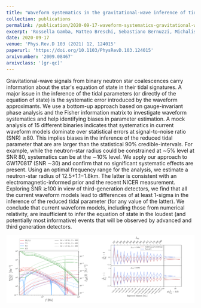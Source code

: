 ```yaml
---
title: "Waveform systematics in the gravitational-wave inference of tidal parameters and equation of state from binary neutron star signals"
collection: publications
permalink: /publication/2020-09-17-waveform-systematics-gravitational-wave
excerpt: 'Rossella Gamba, Matteo Breschi, Sebastiano Bernuzzi, Michalis Agathos, Alessandro Nagar'
date: 2020-09-17
venue: 'Phys.Rev.D 103 (2021) 12, 124015'
paperurl: 'https://doi.org/10.1103/PhysRevD.103.124015'
arxivnumber: '2009.08467'
arxivclass: '[gr-qc]'
---
```


Gravitational-wave signals from binary neutron star coalescences carry information about the star's equation of state in their tidal signatures. A major issue in the inference of the tidal parameters (or directly of the equation of state) is the systematic error introduced by the waveform approximants. We use a bottom-up approach based on gauge-invariant phase analysis and the Fisher information matrix to investigate waveform systematics and help identifying biases in parameter estimation. A mock analysis of 15 different binaries indicates that systematics in current waveform models dominate over statistical errors at signal-to-noise ratio (SNR) ≳80. This implies biases in the inference of the reduced tidal parameter that are are larger than the statistical 90% credible-intervals. For example, while the neutron-star radius could be constrained at ∼5% level at SNR 80, systematics can be at the ∼10% level. We apply our approach to GW170817 (SNR ∼30) and confirm that no significant systematic effects are present. Using an optimal frequency range for the analysis, we estimate a neutron-star radius of 12.5+1.1−1.8km. The latter is consistent with an electromagnetic-informed prior and the recent NICER measurement. Exploring SNR ≳100 in view of third-generation detectors, we find that all the current waveform models lead to differences of at least 1-sigma in the inference of the reduced tidal parameter (for any value of the latter). We conclude that current waveform models, including those from numerical relativity, are insufficient to infer the equation of state in the loudest (and potentially most informative) events that will be observed by advanced and third generation detectors.

![Figure](/images/publications/2020-09-17-waveform-systematics-gravitational-wave.png)
